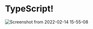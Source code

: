 # TypeScript!

![Screenshot from 2022-02-14 15-55-08](https://user-images.githubusercontent.com/97083916/153847889-9a42c44d-7095-4729-b5bd-c0b26d30c20c.png)
